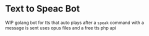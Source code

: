 # Text to Speac Bot

WIP golang bot for tts that auto plays after a `speak` command with a message is sent
uses opus files and a free tts php api